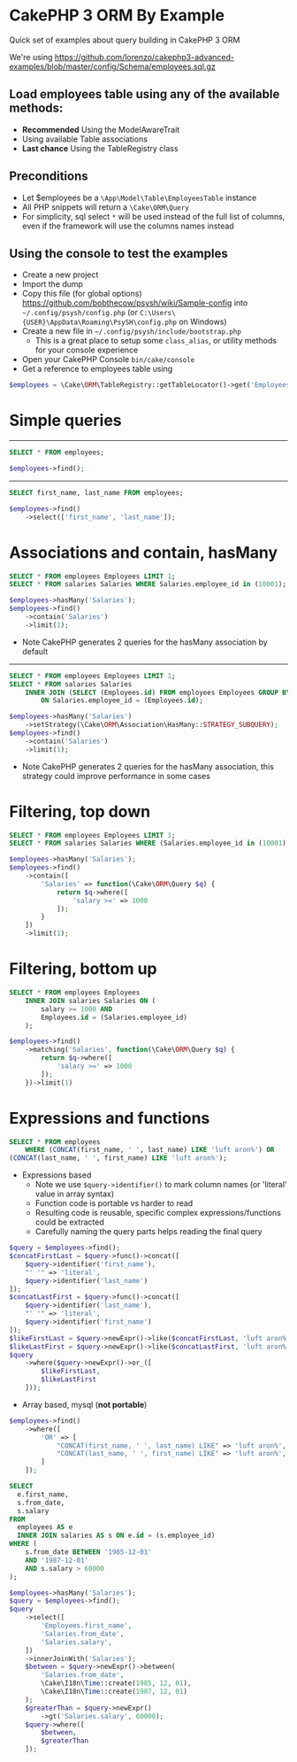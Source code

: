 # CakePHP 3 ORM By Example

Quick set of examples about query building in CakePHP 3 ORM

We're using https://github.com/lorenzo/cakephp3-advanced-examples/blob/master/config/Schema/employees.sql.gz

## Load employees table using any of the available methods:

- **Recommended** Using the ModelAwareTrait
- Using available Table associations
- **Last chance** Using the TableRegistry class

## Preconditions

- Let $employees be a `\App\Model\Table\EmployeesTable` instance
- All PHP snippets will return a `\Cake\ORM\Query`
- For simplicity, sql select `*` will be used instead of the full list of columns, even if the framework will use the columns names instead

## Using the console to test the examples

- Create a new project
- Import the dump
- Copy this file (for global options) https://github.com/bobthecow/psysh/wiki/Sample-config into `~/.config/psysh/config.php` (or `C:\Users\{USER}\AppData\Roaming\PsySH\config.php` on Windows)
- Create a new file in `~/.config/psysh/include/bootstrap.php`
  - This is a great place to setup some `class_alias`, or utility methods for your console experience
- Open your CakePHP Console `bin/cake/console`
- Get a reference to employees table using

```php
$employees = \Cake\ORM\TableRegistry::getTableLocator()->get('Employees');
```

# Simple queries

---

```sql
SELECT * FROM employees;
```

```php
$employees->find();
```

---

```sql
SELECT first_name, last_name FROM employees;
```

```php
$employees->find()
    ->select(['first_name', 'last_name']);
```

# Associations and contain, hasMany

```sql
SELECT * FROM employees Employees LIMIT 1;
SELECT * FROM salaries Salaries WHERE Salaries.employee_id in (10001);
```

```php
$employees->hasMany('Salaries');
$employees->find()
    ->contain('Salaries')
    ->limit(1);
```

- Note CakePHP generates 2 queries for the hasMany association by default

---

```sql
SELECT * FROM employees Employees LIMIT 1;
SELECT * FROM salaries Salaries 
    INNER JOIN (SELECT (Employees.id) FROM employees Employees GROUP BY Employees.id  LIMIT 1) Employees 
        ON Salaries.employee_id = (Employees.id);
```

```php
$employees->hasMany('Salaries')
    ->setStrategy(\Cake\ORM\Association\HasMany::STRATEGY_SUBQUERY);
$employees->find()
    ->contain('Salaries')
    ->limit(1);
```

- Note CakePHP generates 2 queries for the hasMany association, this strategy could improve performance in some cases

# Filtering, top down

```sql
SELECT * FROM employees Employees LIMIT 1;
SELECT * FROM salaries Salaries WHERE (Salaries.employee_id in (10001) AND salary >= 1000);
```

```php
$employees->hasMany('Salaries');
$employees->find()
    ->contain([
        'Salaries' => function(\Cake\ORM\Query $q) {
            return $q->where([
                'salary >=' => 1000
            ]);
        }
    ])
    ->limit(1);
```

# Filtering, bottom up

```sql
SELECT * FROM employees Employees
    INNER JOIN salaries Salaries ON (
        salary >= 1000 AND
        Employees.id = (Salaries.employee_id)
    );
```

```php
$employees->find()
    ->matching('Salaries', function(\Cake\ORM\Query $q) {
        return $q->where([
            'salary >=' => 1000
        ]);
    })->limit(1)
```

# Expressions and functions

```sql
SELECT * FROM employees
    WHERE (CONCAT(first_name, ' ', last_name) LIKE 'luft aron%') OR
(CONCAT(last_name, ' ', first_name) LIKE 'luft aron%');
```

- Expressions based
  - Note we use `$query->identifier()` to mark column names (or 'literal' value in array syntax)
  - Function code is portable vs harder to read
  - Resulting code is reusable, specific complex expressions/functions could be extracted
  - Carefully naming the query parts helps reading the final query

```php
$query = $employees->find();
$concatFirstLast = $query->func()->concat([
    $query->identifier('first_name'),
    "' '" => 'literal',
    $query->identifier('last_name')
]);
$concatLastFirst = $query->func()->concat([
    $query->identifier('last_name'),
    "' '" => 'literal',
    $query->identifier('first_name')
]);
$likeFirstLast = $query->newExpr()->like($concatFirstLast, 'luft aron%');
$likeLastFirst = $query->newExpr()->like($concatLastFirst, 'luft aron%');
$query
    ->where($query->newExpr()->or_([
        $likeFirstLast,
        $likeLastFirst
    ]));
```

- Array based, mysql (**not portable**)

```php
$employees->find()
    ->where([
        'OR' => [
            "CONCAT(first_name, ' ', last_name) LIKE" => 'luft aron%',
            "CONCAT(last_name, ' ', first_name) LIKE" => 'luft aron%',
        ]
    ]);
```
```sql
SELECT
  e.first_name,
  s.from_date,
  s.salary
FROM
  employees AS e
  INNER JOIN salaries AS s ON e.id = (s.employee_id)
WHERE (
    s.from_date BETWEEN '1985-12-01'
    AND '1987-12-01'
    AND s.salary > 60000
);
```

```php
$employees->hasMany('Salaries');
$query = $employees->find();
$query
    ->select([
        'Employees.first_name',
        'Salaries.from_date',
        'Salaries.salary',
    ])
    ->innerJoinWith('Salaries');
    $between = $query->newExpr()->between(
        'Salaries.from_date',
        \Cake\I18n\Time::create(1985, 12, 01),
        \Cake\I18n\Time::create(1987, 12, 01)
    );
    $greaterThan = $query->newExpr()
        ->gt('Salaries.salary', 60000);
    $query->where([
        $between,
        $greaterThan
    ]);
```

